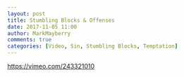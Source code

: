 ```yaml
---
layout: post
title: Stumbling Blocks & Offenses
date: 2017-11-05 11:00
author: MarkMayberry
comments: true
categories: [Video, Sin, Stumbling Blocks, Temptation]
---
```

https://vimeo.com/243321010
